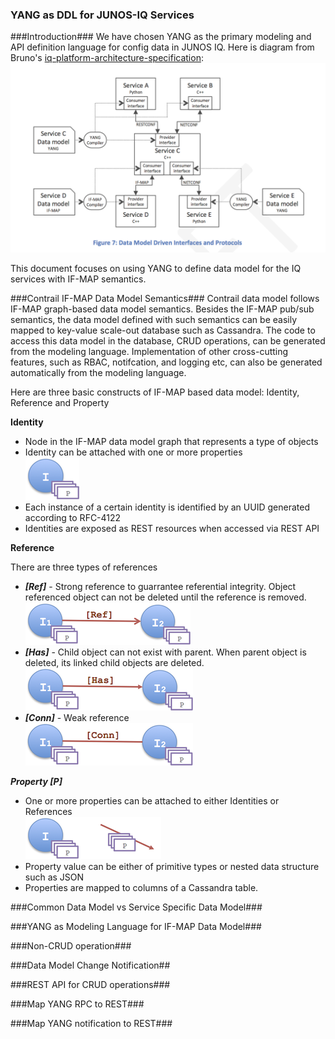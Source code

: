 ### YANG as DDL for JUNOS-IQ Services
  

###Introduction###
We have chosen YANG as the primary modeling and API definition language for config data in JUNOS IQ. Here is diagram from Bruno's [iq-platform-architecture-specification](https://junipernetworks.sharepoint.com/teams/cto/JunosIQ/JunosIQArch/docs/iq-platform-architecture-specification---22-dec-2014---v8.docx):
![](https://raw.githubusercontent.com/JSpaceTeam/js-yang-model/master/docs/images/DataModelDrivenInterface.png?token=AHghsV7xF5AMGXMHleSUeNkymhUhMTMqks5U92gTwA%3D%3D)

This document focuses on using YANG to define data model for the IQ services with IF-MAP semantics. 

###Contrail IF-MAP Data Model Semantics###
Contrail data model follows IF-MAP graph-based data model semantics. Besides the IF-MAP pub/sub semantics, the data model defined with such semantics can be easily mapped to key-value scale-out database such as Cassandra. The code to access this data model in the database, CRUD operations, can be generated from the modeling language. Implementation of other cross-cutting features, such as RBAC, notifcation, and logging etc, can also be generated automatically from the modeling language.

Here are three basic constructs of IF-MAP based data model: Identity, Reference and Property

**Identity**  
* Node in the IF-MAP data model graph that represents a type of objects  
* Identity can be attached with one or more properties  
![](https://raw.githubusercontent.com/JSpaceTeam/js-yang-model/jnpr-tjiang-edit/docs/images/I_P.png?token=AHghsQJ8G4pUt1_J1Em2K7TqzswTyLDbks5U96cSwA%3D%3D)
* Each instance of a certain identity is identified by an UUID generated according to RFC-4122  
* Identities are exposed as REST resources when accessed via REST API

**Reference**

There are three types of references  
* ***[Ref]*** - Strong reference to guarrantee referential integrity. Object referenced object can not be deleted until the reference is removed.
![](https://raw.githubusercontent.com/JSpaceTeam/js-yang-model/jnpr-tjiang-edit/docs/images/ref_link.png?token=AHghsf_1H4TYcMcznXY80yNblwK5XhAeks5U96eywA%3D%3D)
* ***[Has]*** - Child object can not exist with parent. When parent object is deleted, its linked child objects are deleted.   
![](https://raw.githubusercontent.com/JSpaceTeam/js-yang-model/jnpr-tjiang-edit/docs/images/has_link.png?token=AHghsaS822lyJOoHjIrofN67sScz9qcZks5U96o9wA%3D%3D)
* ***[Conn]*** - Weak reference   
![](https://raw.githubusercontent.com/JSpaceTeam/js-yang-model/jnpr-tjiang-edit/docs/images/conn_link.png?token=AHghsWfbLbpS3dEnOaMxwPBoR8Pd-rpBks5U96qawA%3D%3D)  

***Property [P]***  
* One or more properties can be attached to either Identities or References  
![](https://raw.githubusercontent.com/JSpaceTeam/js-yang-model/jnpr-tjiang-edit/docs/images/P.png?token=AHghsdtj04JsAyROkdqMmhNvzTTczppDks5U96xwwA%3D%3D)
* Property value can be either of primitive types or nested data structure such as JSON  
* Properties are mapped to columns of a Cassandra table.

###Common Data Model vs Service Specific Data Model###

###YANG as Modeling Language for IF-MAP Data Model###

###Non-CRUD operation###

###Data Model Change Notification##

###REST API for CRUD operations###

###Map YANG RPC to REST###

###Map YANG notification to REST###


